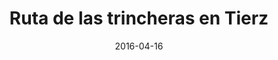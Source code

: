 ---
layout: post
categories: day-by-day
date: 2016-04-16
title: Ruta de las trincheras en Tierz
image: /images/blog/thumbnails/2016-04-16-ruta-de-las-trincheras-en-tierz.jpg
fullimage: /images/blog/2016-04-16-ruta-de-las-trincheras-en-tierz.jpg
---